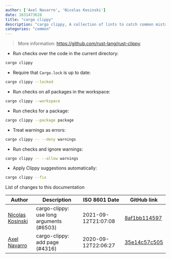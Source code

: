 ```yaml
---
author: ['Axel Navarro', 'Nicolas Kosinski']
date: 1631473628
title: "cargo clippy"
description: "cargo clippy, A collection of lints to catch common mistakes and improve your Rust code."
categories: "common"
---
```

> More information: <https://github.com/rust-lang/rust-clippy>.

- Run checks over the code in the current directory:

```bash
cargo clippy
```

- Require that `Cargo.lock` is up to date:

```bash
cargo clippy --locked
```

- Run checks on all packages in the workspace:

```bash
cargo clippy --workspace
```

- Run checks for a package:

```bash
cargo clippy --package package
```

- Treat warnings as errors:

```bash
cargo clippy -- --deny warnings
```

- Run checks and ignore warnings:

```bash
cargo clippy -- --allow warnings
```

- Apply Clippy suggestions automatically:

```bash
cargo clippy --fix
```
List of changes to this documentation


Author | Description | ISO 8601 Date | GitHub link
------|-----|-----|-----
[Nicolas Kosinski](mailto:nicokosi@users.noreply.github.com) | cargo-clippy: use long arguments (#6503) | 2021-09-12T21:07:08 | [8af1bb114597](https://github.com/tldr-pages/tldr/commit/8af1bb114597c04705009f608ab512fe8a66425e)
[Axel Navarro](mailto:navarroaxel@gmail.com) | cargo-clippy: add page (#4316) | 2020-09-12T22:06:27 | [35e14c57c505](https://github.com/tldr-pages/tldr/commit/35e14c57c505eb3a0a70da5bff81a91ee8dc826e)

